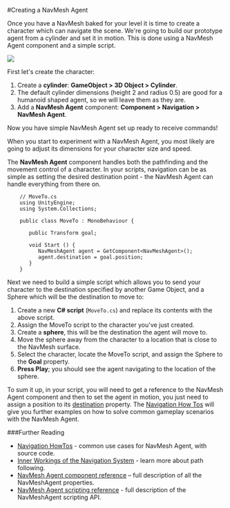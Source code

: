 #Creating a NavMesh Agent

Once you have a NavMesh baked for your level it is time to create a character which can navigate the scene. We're going to build our prototype agent from a cylinder and set it in motion. This is done using a NavMesh Agent component and a simple script.

![](../uploads/Main/NavMeshAgentSetup.svg)

First let's create the character:

1. Create a **cylinder**: __GameObject &gt; 3D Object &gt; Cylinder__.
2. The default cylinder dimensions (height 2 and radius 0.5) are good for a humanoid shaped agent, so we will leave them as they are.
3. Add a **NavMesh Agent** component: __Component &gt; Navigation &gt; NavMesh Agent__.

Now you have simple NavMesh Agent set up ready to receive commands!

When you start to experiment with a NavMesh Agent, you most likely are going to adjust its dimensions for your character size and speed.

The __NavMesh Agent__ component handles both the pathfinding and the movement control of a character. In your scripts, navigation can be as simple as setting the desired destination point - the NavMesh Agent can handle everything from there on.

````
	// MoveTo.cs
	using UnityEngine;
	using System.Collections;
	
	public class MoveTo : MonoBehaviour {
	   
	   public Transform goal;
	   
	   void Start () {
		  NavMeshAgent agent = GetComponent<NavMeshAgent>();
		  agent.destination = goal.position; 
	   }
	}
````

Next we need to build a simple script which allows you to send your character to the destination specified by another Game Object, and a Sphere which will be the destination to move to:

1. Create a new **C# script** (``MoveTo.cs``) and replace its contents with the above script.
2. Assign the MoveTo script to the character you've just created.
3. Create a **sphere**, this will be the destination the agent will move to.
4. Move the sphere away from the character to a location that is close to the NavMesh surface.
5. Select the character, locate the MoveTo script, and assign the Sphere to the **Goal** property.
6. **Press Play**; you should see the agent navigating to the location of the sphere.

To sum it up, in your script, you will need to get a reference to the NavMesh Agent component and then to set the agent in motion, you just need to assign a position to its [destination](ScriptRef:AI.NavMeshAgent-destination.html) property. The [Navigation How Tos](nav-HowTos) will give you further examples on how to solve common gameplay scenarios with the NavMesh Agent.


###Further Reading

- [Navigation HowTos](nav-HowTos) - common use cases for NavMesh Agent, with source code.
- [Inner Workings of the Navigation System](nav-InnerWorkings) - learn more about path following.
- [NavMesh Agent component reference](class-NavMeshAgent) – full description of all the NavMeshAgent properties.
- [NavMesh Agent scripting reference](ScriptRef:AI.NavMeshAgent.html) - full description of the NavMeshAgent scripting API.
